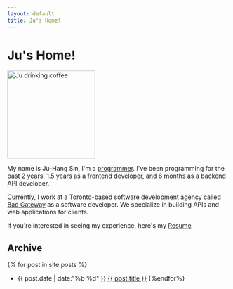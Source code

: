 ```yaml
---
layout: default
title: Ju's Home!
---
```


# Ju's Home!

<div class="ju-pic">
  <img src="https://avatars3.githubusercontent.com/u/28197089?s=460&v=4" width="200" height="200" alt="Ju drinking coffee">
</div>


My name is Ju-Hang Sin, I'm a [programmer](https://github.com/juhangsin). I've been programming for the past 2 years. 1.5 years as a frontend developer, and 6 months as a backend API developer.


Currently, I work at a Toronto-based software development agency called [Bad Gateway](https://badgateway.net/) as a software developer. We specialize in building APIs and web applications for clients.

If you're interested in seeing my experience, here's my [Resume](/resume.html)

## Archive

{% for post in site.posts %}
* {{ post.date | date:"%b %d" }} <a href="{{ post.url }}">{{ post.title }}</a>
{%endfor%}